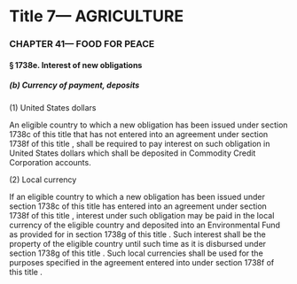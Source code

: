 
# Title 7— AGRICULTURE
### CHAPTER 41— FOOD FOR PEACE
#### § 1738e. Interest of new obligations
##### (b) Currency of payment, deposits

(1) United States dollars

An eligible country to which a new obligation has been issued under section 1738c of this title that has not entered into an agreement under section 1738f of this title , shall be required to pay interest on such obligation in United States dollars which shall be deposited in Commodity Credit Corporation accounts.

(2) Local currency

If an eligible country to which a new obligation has been issued under section 1738c of this title has entered into an agreement under section 1738f of this title , interest under such obligation may be paid in the local currency of the eligible country and deposited into an Environmental Fund as provided for in section 1738g of this title . Such interest shall be the property of the eligible country until such time as it is disbursed under section 1738g of this title . Such local currencies shall be used for the purposes specified in the agreement entered into under section 1738f of this title .

